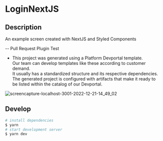 # LoginNextJS

## Description

An example screen created with NextJS and Styled Components

-- Pull Request Plugin Test

- This project was generated using a Platform Devportal template. <br>
Our team can develop templates like these according to customer demand. <br>
It usually has a standardized structure and its respective dependencies. <br>
The generated project is configured with artifacts that make it ready to be listed within the catalog of our Devportal.


![screencapture-localhost-3001-2022-12-21-14_49_02](https://user-images.githubusercontent.com/84424883/208971265-697e89dc-1732-42d3-952e-40586553fd26.png)


## Develop

```bash
# install dependencies
$ yarn
# start development server
$ yarn dev
```
